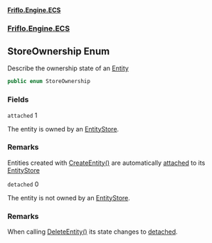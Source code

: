 #### [Friflo.Engine.ECS](index.md 'index')
### [Friflo.Engine.ECS](Friflo.Engine.ECS.md 'Friflo.Engine.ECS')

## StoreOwnership Enum

Describe the ownership state of an [Entity](Entity.md 'Friflo.Engine.ECS.Entity')

```csharp
public enum StoreOwnership
```
### Fields

<a name='Friflo.Engine.ECS.StoreOwnership.attached'></a>

`attached` 1

The entity is owned by an [EntityStore](EntityStore.md 'Friflo.Engine.ECS.EntityStore').

### Remarks
Entities created with [CreateEntity()](EntityStore.CreateEntity().md 'Friflo.Engine.ECS.EntityStore.CreateEntity()') are automatically [attached](StoreOwnership.md#Friflo.Engine.ECS.StoreOwnership.attached 'Friflo.Engine.ECS.StoreOwnership.attached') to its [EntityStore](EntityStore.md 'Friflo.Engine.ECS.EntityStore')<br/>

<a name='Friflo.Engine.ECS.StoreOwnership.detached'></a>

`detached` 0

The entity is not owned by an [EntityStore](EntityStore.md 'Friflo.Engine.ECS.EntityStore').

### Remarks
When calling [DeleteEntity()](Entity.DeleteEntity().md 'Friflo.Engine.ECS.Entity.DeleteEntity()') its state changes to [detached](StoreOwnership.md#Friflo.Engine.ECS.StoreOwnership.detached 'Friflo.Engine.ECS.StoreOwnership.detached').<br/>